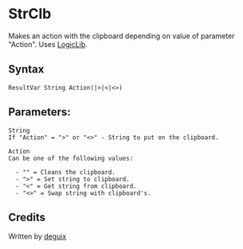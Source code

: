 # StrClb

Makes an action with the clipboard depending on value of parameter "Action".  Uses [LogicLib][1].

## Syntax

    ResultVar String Action(|>|<|<>)

## Parameters:

    String
    If "Action" = ">" or "<>" - String to put on the clipboard.

    Action
    Can be one of the following values:

      - "" = Cleans the clipboard.
      - ">" = Set string to clipboard.
      - "<" = Get string from clipboard.
      - "<>" = Swap string with clipboard's.

## Credits

Written by [deguix][2]

[1]: ../LogicLib
[2]: http://nsis.sourceforge.net/User:Deguix